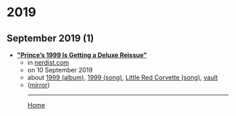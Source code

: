 # 2019

## September 2019 (1)

 - [**"Prince’s 1999 Is Getting a Deluxe Reissue"**](https://nerdist.com/article/princes-1999-getting-a-deluxe-issue/)<ul><li>in [nerdist.com](https://nerdist.com/)</li><li>on 10 September 2019</li><li>about [1999 (album)](../../topics/album/1999/index.md), [1999 (song)](../../topics/song/1999/index.md), [Little Red Corvette (song)](../../topics/song/little-red-corvette/index.md), [vault](../../topics/vault/index.md)</li><li>([mirror](https://web.archive.org/web/*/https://nerdist.com/article/princes-1999-getting-a-deluxe-issue/))</li><ul>

----

[Home](../index.md)
